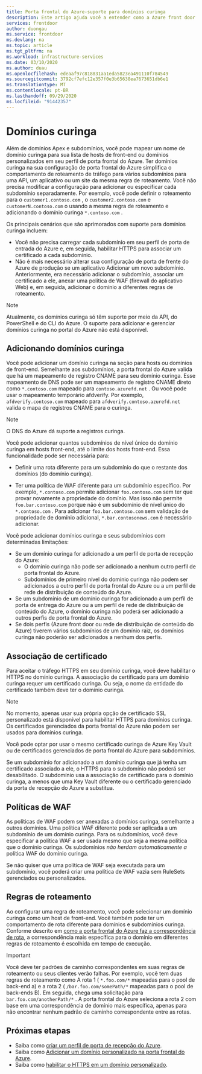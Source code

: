 ```yaml
---
title: Porta frontal do Azure-suporte para domínios curinga
description: Este artigo ajuda você a entender como a Azure front door dá suporte ao mapeamento e ao gerenciamento de domínios curinga na lista de domínios personalizados.
services: frontdoor
author: duongau
ms.service: frontdoor
ms.devlang: na
ms.topic: article
ms.tgt_pltfrm: na
ms.workload: infrastructure-services
ms.date: 03/10/2020
ms.author: duau
ms.openlocfilehash: edeaaf97c818831aa1eda5823ea491110f784549
ms.sourcegitcommit: 3792cf7efc12e357f0e3b65638ea7673651db6e1
ms.translationtype: MT
ms.contentlocale: pt-BR
ms.lasthandoff: 09/29/2020
ms.locfileid: "91442357"
---
```

# <a name="wildcard-domains"></a>Domínios curinga

Além de domínios Apex e subdomínios, você pode mapear um nome de domínio curinga para sua lista de hosts de front-end ou domínios personalizados em seu perfil de porta frontal do Azure. Ter domínios curinga na sua configuração de porta frontal do Azure simplifica o comportamento de roteamento de tráfego para vários subdomínios para uma API, um aplicativo ou um site da mesma regra de roteamento. Você não precisa modificar a configuração para adicionar ou especificar cada subdomínio separadamente. Por exemplo, você pode definir o roteamento para o `customer1.contoso.com` , o `customer2.contoso.com` e `customerN.contoso.com` o usando a mesma regra de roteamento e adicionando o domínio curinga `*.contoso.com` .

Os principais cenários que são aprimorados com suporte para domínios curinga incluem:

- Você não precisa carregar cada subdomínio em seu perfil de porta de entrada do Azure e, em seguida, habilitar HTTPS para associar um certificado a cada subdomínio.
- Não é mais necessário alterar sua configuração de porta de frente do Azure de produção se um aplicativo Adicionar um novo subdomínio. Anteriormente, era necessário adicionar o subdomínio, associar um certificado a ele, anexar uma política de WAF (firewall do aplicativo Web) e, em seguida, adicionar o domínio a diferentes regras de roteamento.

> [!NOTE]
> Atualmente, os domínios curinga só têm suporte por meio da API, do PowerShell e do CLI do Azure. O suporte para adicionar e gerenciar domínios curinga no portal do Azure não está disponível.

## <a name="adding-wildcard-domains"></a>Adicionando domínios curinga

Você pode adicionar um domínio curinga na seção para hosts ou domínios de front-end. Semelhante aos subdomínios, a porta frontal do Azure valida que há um mapeamento de registro CNAME para seu domínio curinga. Esse mapeamento de DNS pode ser um mapeamento de registro CNAME direto como `*.contoso.com` mapeado para `contoso.azurefd.net` . Ou você pode usar o mapeamento temporário afdverify. Por exemplo, `afdverify.contoso.com` mapeado para `afdverify.contoso.azurefd.net` valida o mapa de registros CNAME para o curinga.

> [!NOTE]
> O DNS do Azure dá suporte a registros curinga.

Você pode adicionar quantos subdomínios de nível único do domínio curinga em hosts front-end, até o limite dos hosts front-end. Essa funcionalidade pode ser necessária para:

- Definir uma rota diferente para um subdomínio do que o restante dos domínios (do domínio curinga).

- Ter uma política de WAF diferente para um subdomínio específico. Por exemplo, `*.contoso.com` permite adicionar `foo.contoso.com` sem ter que provar novamente a propriedade do domínio. Mas isso não permite `foo.bar.contoso.com` porque não é um subdomínio de nível único do `*.contoso.com` . Para adicionar `foo.bar.contoso.com` sem validação de propriedade de domínio adicional, `*.bar.contosonews.com` é necessário adicionar.

Você pode adicionar domínios curinga e seus subdomínios com determinadas limitações:

- Se um domínio curinga for adicionado a um perfil de porta de recepção do Azure:
  - O domínio curinga não pode ser adicionado a nenhum outro perfil de porta frontal do Azure.
  - Subdomínios de primeiro nível do domínio curinga não podem ser adicionados a outro perfil de porta frontal do Azure ou a um perfil de rede de distribuição de conteúdo do Azure.
- Se um subdomínio de um domínio curinga for adicionado a um perfil de porta de entrega do Azure ou a um perfil de rede de distribuição de conteúdo do Azure, o domínio curinga não poderá ser adicionado a outros perfis de porta frontal do Azure.
- Se dois perfis (Azure front door ou rede de distribuição de conteúdo do Azure) tiverem vários subdomínios de um domínio raiz, os domínios curinga não poderão ser adicionados a nenhum dos perfis.

## <a name="certificate-binding"></a>Associação de certificado

Para aceitar o tráfego HTTPS em seu domínio curinga, você deve habilitar o HTTPS no domínio curinga. A associação de certificado para um domínio curinga requer um certificado curinga. Ou seja, o nome da entidade do certificado também deve ter o domínio curinga.

> [!NOTE]
> No momento, apenas usar sua própria opção de certificado SSL personalizado está disponível para habilitar HTTPS para domínios curinga. Os certificados gerenciados da porta frontal do Azure não podem ser usados para domínios curinga.

Você pode optar por usar o mesmo certificado curinga de Azure Key Vault ou de certificados gerenciados de porta frontal do Azure para subdomínios.

Se um subdomínio for adicionado a um domínio curinga que já tenha um certificado associado a ele, o HTTPS para o subdomínio não poderá ser desabilitado. O subdomínio usa a associação de certificado para o domínio curinga, a menos que uma Key Vault diferente ou o certificado gerenciado da porta de recepção do Azure a substitua.

## <a name="waf-policies"></a>Políticas de WAF

As políticas de WAF podem ser anexadas a domínios curinga, semelhante a outros domínios. Uma política WAF diferente pode ser aplicada a um subdomínio de um domínio curinga. Para os subdomínios, você deve especificar a política WAF a ser usada mesmo que seja a mesma política que o domínio curinga. Os subdomínios *não herdam automaticamente a* política WAF do domínio curinga.

Se não quiser que uma política de WAF seja executada para um subdomínio, você poderá criar uma política de WAF vazia sem RuleSets gerenciados ou personalizados.

## <a name="routing-rules"></a>Regras de roteamento

Ao configurar uma regra de roteamento, você pode selecionar um domínio curinga como um host de front-end. Você também pode ter um comportamento de rota diferente para domínios e subdomínios curinga. Conforme descrito em [como a porta frontal do Azure faz a correspondência de rota](front-door-route-matching.md), a correspondência mais específica para o domínio em diferentes regras de roteamento é escolhida em tempo de execução.

> [!IMPORTANT]
> Você deve ter padrões de caminho correspondentes em suas regras de roteamento ou seus clientes verão falhas. Por exemplo, você tem duas regras de roteamento como A rota 1 ( `*.foo.com/*` mapeadas para o pool de back-end a) e a rota 2 ( `/bar.foo.com/somePath/*` mapeadas para o pool de back-ends B). Em seguida, chega uma solicitação para `bar.foo.com/anotherPath/*` . A porta frontal do Azure seleciona a rota 2 com base em uma correspondência de domínio mais específica, apenas para não encontrar nenhum padrão de caminho correspondente entre as rotas.

## <a name="next-steps"></a>Próximas etapas

- Saiba como [criar um perfil de porta de recepção do Azure](quickstart-create-front-door.md).
- Saiba como [Adicionar um domínio personalizado na porta frontal do Azure](front-door-custom-domain.md).
- Saiba como [habilitar o HTTPS em um domínio personalizado](front-door-custom-domain-https.md).
